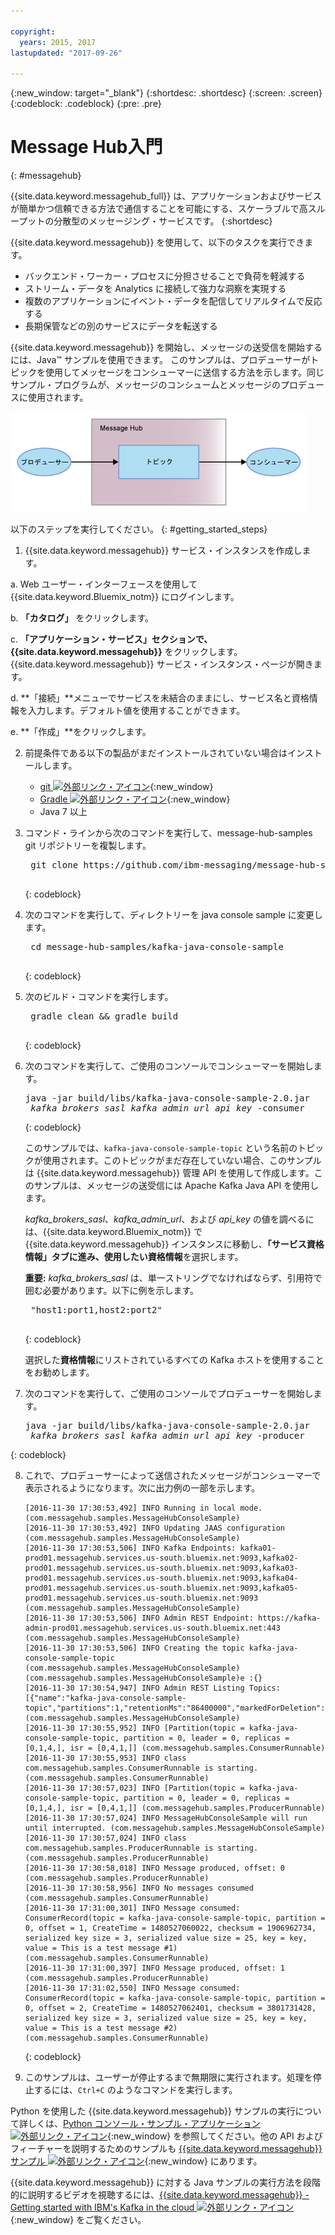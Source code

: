 ```yaml
---

copyright:
  years: 2015, 2017
lastupdated: "2017-09-26"

---
```


{:new_window: target="_blank"}
{:shortdesc: .shortdesc}
{:screen: .screen}
{:codeblock: .codeblock}
{:pre: .pre}

# Message Hub入門
{: #messagehub}

{{site.data.keyword.messagehub_full}} は、アプリケーションおよびサービスが簡単かつ信頼できる方法で通信することを可能にする、スケーラブルで高スループットの分散型のメッセージング・サービスです。
{:shortdesc}

{{site.data.keyword.messagehub}} を使用して、以下のタスクを実行できます。

* バックエンド・ワーカー・プロセスに分担させることで負荷を軽減する
* ストリーム・データを Analytics に接続して強力な洞察を実現する
* 複数のアプリケーションにイベント・データを配信してリアルタイムで反応する
* 長期保管などの別のサービスにデータを転送する

{{site.data.keyword.messagehub}} を開始し、メッセージの送受信を開始するには、Java™ サンプルを使用できます。
このサンプルは、プロデューサーがトピックを使用してメッセージをコンシューマーに送信する方法を示します。同じサンプル・プログラムが、メッセージのコンシュームとメッセージのプロデュースに使用されます。

![Java サンプル概要図](getting_started_sample.gif "メッセージの流れを示している Java サンプルの概要図。")


以下のステップを実行してください。
{: #getting_started_steps}
 
1. {{site.data.keyword.messagehub}} サービス・インスタンスを作成します。

  a. Web ユーザー・インターフェースを使用して {{site.data.keyword.Bluemix_notm}} にログインします。 
  
  b. **「カタログ」** をクリックします。
  
  c. **「アプリケーション・サービス」**セクションで、**{{site.data.keyword.messagehub}}** をクリックします。{{site.data.keyword.messagehub}} サービス・インスタンス・ページが開きます。
  
  d. **「接続」**メニューでサービスを未結合のままにし、サービス名と資格情報を入力します。デフォルト値を使用することができます。
  
  e. **「作成」**をクリックします。

2. 前提条件である以下の製品がまだインストールされていない場合はインストールします。

    * [git ![外部リンク・アイコン](../../icons/launch-glyph.svg "外部リンク・アイコン")](https://git-scm.com/){:new_window}
	* [Gradle ![外部リンク・アイコン](../../icons/launch-glyph.svg "外部リンク・アイコン")](https://gradle.org/){:new_window}
    * Java 7 以上
 
3. コマンド・ラインから次のコマンドを実行して、message-hub-samples git リポジトリーを複製します。

    <pre class="pre">
    git clone https://github.com/ibm-messaging/message-hub-samples.git
    </pre>
	{: codeblock}

4. 次のコマンドを実行して、ディレクトリーを java console sample に変更します。

    <pre class="pre">
    cd message-hub-samples/kafka-java-console-sample
    </pre>
	{: codeblock}

5. 次のビルド・コマンドを実行します。

    <pre class="pre">
    gradle clean && gradle build
    </pre>
	{: codeblock}

6. 次のコマンドを実行して、ご使用のコンソールでコンシューマーを開始します。

    <pre class="pre">java -jar build/libs/kafka-java-console-sample-2.0.jar 
	<var class="keyword varname">kafka_brokers_sasl</var> <var class="keyword varname">kafka_admin_url</var> <var class="keyword varname">api_key</var> -consumer</pre>
    {: codeblock}
    
    このサンプルでは、`kafka-java-console-sample-topic` という名前のトピックが使用されます。このトピックがまだ存在していない場合、このサンプルは {{site.data.keyword.messagehub}} 管理 API を使用して作成します。このサンプルは、メッセージの送受信には Apache Kafka Java API を使用します。

    *kafka_brokers_sasl*、*kafka_admin_url*、および *api_key* の値を調べるには、{{site.data.keyword.Bluemix_notm}} で {{site.data.keyword.messagehub}} インスタンスに移動し、**「サービス資格情報」**タブに進み、使用したい**資格情報**を選択します。
    
	**重要:** *kafka_brokers_sasl* は、単一ストリングでなければならず、引用符で囲む必要があります。以下に例を示します。

    <pre class="pre">
    "host1:port1,host2:port2"
    </pre>
	{: codeblock}

    選択した**資格情報**にリストされているすべての Kafka ホストを使用することをお勧めします。

7. 次のコマンドを実行して、ご使用のコンソールでプロデューサーを開始します。
   
    <pre class="pre">java -jar build/libs/kafka-java-console-sample-2.0.jar 
	<var class="keyword varname">kafka_brokers_sasl</var> <var class="keyword varname">kafka_admin_url</var> <var class="keyword varname">api_key</var> -producer</pre>
 {: codeblock}
  
8. これで、プロデューサーによって送信されたメッセージがコンシューマーで表示されるようになります。次に出力例の一部を示します。

    ```
    [2016-11-30 17:30:53,492] INFO Running in local mode. (com.messagehub.samples.MessageHubConsoleSample)
    [2016-11-30 17:30:53,492] INFO Updating JAAS configuration (com.messagehub.samples.MessageHubConsoleSample)
    [2016-11-30 17:30:53,506] INFO Kafka Endpoints: kafka01-prod01.messagehub.services.us-south.bluemix.net:9093,kafka02-prod01.messagehub.services.us-south.bluemix.net:9093,kafka03-prod01.messagehub.services.us-south.bluemix.net:9093,kafka04-prod01.messagehub.services.us-south.bluemix.net:9093,kafka05-prod01.messagehub.services.us-south.bluemix.net:9093 (com.messagehub.samples.MessageHubConsoleSample)
    [2016-11-30 17:30:53,506] INFO Admin REST Endpoint: https://kafka-admin-prod01.messagehub.services.us-south.bluemix.net:443 (com.messagehub.samples.MessageHubConsoleSample)
    [2016-11-30 17:30:53,506] INFO Creating the topic kafka-java-console-sample-topic (com.messagehub.samples.MessageHubConsoleSample)
    (com.messagehub.samples.MessageHubConsoleSample)e :{}
    [2016-11-30 17:30:54,947] INFO Admin REST Listing Topics: [{"name":"kafka-java-console-sample-topic","partitions":1,"retentionMs":"86400000","markedForDeletion":false}] (com.messagehub.samples.MessageHubConsoleSample)
    [2016-11-30 17:30:55,952] INFO [Partition(topic = kafka-java-console-sample-topic, partition = 0, leader = 0, replicas = [0,1,4,], isr = [0,4,1,]] (com.messagehub.samples.ConsumerRunnable)
    [2016-11-30 17:30:55,953] INFO class com.messagehub.samples.ConsumerRunnable is starting. (com.messagehub.samples.ConsumerRunnable)
    [2016-11-30 17:30:57,023] INFO [Partition(topic = kafka-java-console-sample-topic, partition = 0, leader = 0, replicas = [0,1,4,], isr = [0,4,1,]] (com.messagehub.samples.ProducerRunnable)
    [2016-11-30 17:30:57,024] INFO MessageHubConsoleSample will run until interrupted. (com.messagehub.samples.MessageHubConsoleSample)
    [2016-11-30 17:30:57,024] INFO class com.messagehub.samples.ProducerRunnable is starting. (com.messagehub.samples.ProducerRunnable)
    [2016-11-30 17:30:58,018] INFO Message produced, offset: 0 (com.messagehub.samples.ProducerRunnable)
    [2016-11-30 17:30:58,956] INFO No messages consumed (com.messagehub.samples.ConsumerRunnable)
    [2016-11-30 17:31:00,301] INFO Message consumed: ConsumerRecord(topic = kafka-java-console-sample-topic, partition = 0, offset = 1, CreateTime = 1480527060022, checksum = 1906962734, serialized key size = 3, serialized value size = 25, key = key, value = This is a test message #1) (com.messagehub.samples.ConsumerRunnable)
    [2016-11-30 17:31:00,397] INFO Message produced, offset: 1 (com.messagehub.samples.ProducerRunnable)
    [2016-11-30 17:31:02,550] INFO Message consumed: ConsumerRecord(topic = kafka-java-console-sample-topic, partition = 0, offset = 2, CreateTime = 1480527062401, checksum = 3801731428, serialized key size = 3, serialized value size = 25, key = key, value = This is a test message #2) (com.messagehub.samples.ConsumerRunnable)
    ```
	{: codeblock}
	
9. このサンプルは、ユーザーが停止するまで無期限に実行されます。処理を停止するには、<code>Ctrl+C</code> のようなコマンドを実行します。


Python を使用した {{site.data.keyword.messagehub}} サンプルの実行について詳しくは、[Python コンソール・サンプル・アプリケーション ![外部リンク・アイコン](../../icons/launch-glyph.svg "外部リンク・アイコン")](https://developer.ibm.com/messaging/2017/02/09/new-message-hub-sample-python-console-application/){:new_window} を参照してください。他の API およびフィーチャーを説明するためのサンプルも [{{site.data.keyword.messagehub}} サンプル ![外部リンク・アイコン](../../icons/launch-glyph.svg "外部リンク・アイコン")](https://github.com/ibm-messaging/message-hub-samples){:new_window} にあります。

{{site.data.keyword.messagehub}} に対する Java サンプルの実行方法を段階的に説明するビデオを視聴するには、[{{site.data.keyword.messagehub}} - Getting started with IBM's Kafka in the cloud ![外部リンク・アイコン](../../icons/launch-glyph.svg "外部リンク・アイコン")](https://www.youtube.com/watch?v=tt-bLtFzC_4){:new_window} をご覧ください。


